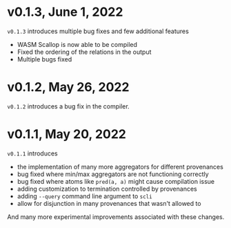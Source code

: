 # v0.1.3, June 1, 2022

`v0.1.3` introduces multiple bug fixes and few additional features
- WASM Scallop is now able to be compiled
- Fixed the ordering of the relations in the output
- Multiple bugs fixed

# v0.1.2, May 26, 2022

`v0.1.2` introduces a bug fix in the compiler.

# v0.1.1, May 20, 2022

`v0.1.1` introduces
- the implementation of many more aggregators for different provenances
- bug fixed where min/max aggregators are not functioning correctly
- bug fixed where atoms like `pred(a, a)` might cause compilation issue
- adding customization to termination controlled by provenances
- adding `--query` command line argument to `scli`
- allow for disjunction in many provenances that wasn't allowed to

And many more experimental improvements associated with these changes.
